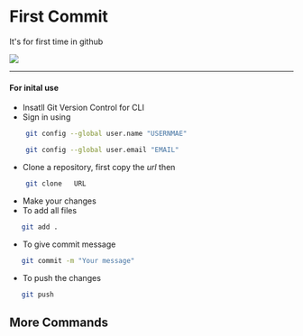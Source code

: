 # First Commit

It's for first time in github

<img align="center" src="https://media.giphy.com/media/26BoCVdjSJOWT0Fpu/giphy.gif"></img>

---
#### For inital use
- Insatll Git Version Control for CLI
- Sign in using
```bash
    git config --global user.name "USERNMAE"
``` 
```bash
    git config --global user.email "EMAIL"
````
- Clone a repository, first copy the _url_ then 

```bash
    git clone   URL
```
- Make your changes
- To add all files 
 ```bash
    git add .
 ```
 - To give commit message
 ```bash
    git commit -m "Your message"
 ```
 - To push the changes
 ```bash
    git push
 ``` 
 ## More Commands 

 
